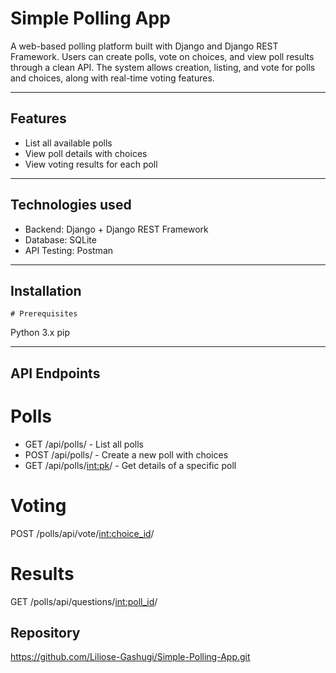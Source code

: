 # Simple Polling App
A web-based polling platform built with Django and Django REST Framework. Users can create polls, vote on choices, and view poll results through a clean API. The system allows creation, listing, and vote for polls and choices, along with real-time voting features.

---

## Features

- List all available polls
- View poll details with choices
- View voting results for each poll

---

## Technologies used
- Backend: Django + Django REST Framework
- Database: SQLite
- API Testing: Postman

---

## Installation
    # Prerequisites
Python 3.x
pip

---

## API Endpoints

# Polls
- GET /api/polls/ - List all polls
- POST /api/polls/ - Create a new poll with choices
- GET /api/polls/<int:pk>/ - Get details of a specific poll


# Voting
POST /polls/api/vote/<int:choice_id>/


# Results
GET /polls/api/questions/<int:poll_id>/


## Repository
https://github.com/Liliose-Gashugi/Simple-Polling-App.git